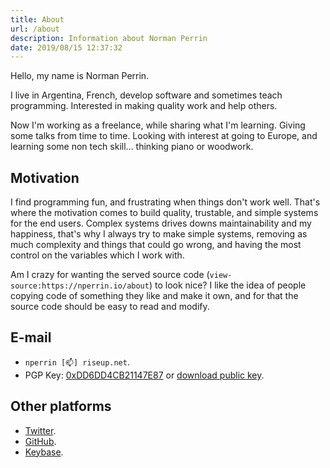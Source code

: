 ```yaml
---
title: About
url: /about
description: Information about Norman Perrin
date: 2019/08/15 12:37:32
---
```


Hello, my name is Norman Perrin.

I live in Argentina, French, develop software and sometimes teach programming.
Interested in making quality work and help others.


Now I'm working as a freelance, while sharing what I'm learning. Giving some talks from time to time.
Looking with interest at going to Europe, and learning some non tech skill... thinking piano or woodwork.

## Motivation

I find programming fun, and frustrating when things don't work well.
That's where the motivation comes to build quality, trustable, and simple systems for the end users.
Complex systems drives downs maintainability and my happiness, that's why I always try to make simple systems, removing as much complexity and things that could go wrong, and having the most control on the variables which I work with.

Am I crazy for wanting the served source code (`view-source:https://nperrin.io/about`) to look nice? I like the idea of people copying code of something they like and make it own, and for that the source code should be easy to read and modify.

## E-mail

- `nperrin [📫] riseup.net`.
- PGP Key: [0xDD6DD4CB21147E87](https://sks-keyservers.net/pks/lookup?op=get&search=0xDD6DD4CB21147E87) or [download public key](/nperrin.asc).

## Other platforms

- [Twitter](https://twitter.com/NormanPerrinOK).
- [GitHub](https://github.com/normanperrin).
- [Keybase](https://keybase.io/nperrin).
